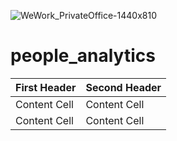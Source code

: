 ![WeWork_PrivateOffice-1440x810](https://user-images.githubusercontent.com/91103250/215613322-1dfc6554-270f-4b02-bf7a-7d6cd7e255bd.jpg)

# people_analytics



| First Header  | Second Header |
| ------------- | ------------- |
| Content Cell  | Content Cell  |
| Content Cell  | Content Cell  |
